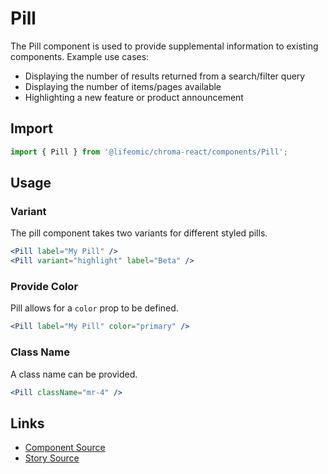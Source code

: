 # Pill

The Pill component is used to provide supplemental information to existing
components. Example use cases:

- Displaying the number of results returned from a search/filter query
- Displaying the number of items/pages available
- Highlighting a new feature or product announcement

<!-- STORY -->

## Import

```js
import { Pill } from '@lifeomic/chroma-react/components/Pill';
```

## Usage

### Variant

The pill component takes two variants for different styled pills.

```jsx
<Pill label="My Pill" />
<Pill variant="highlight" label="Beta" />
```

### Provide Color

Pill allows for a `color` prop to be defined.

```jsx
<Pill label="My Pill" color="primary" />
```

### Class Name

A class name can be provided.

```jsx
<Pill className="mr-4" />
```

## Links

- [Component Source](https://github.com/lifeomic/chroma-react/blob/master/src/components/Pill/Pill.tsx)
- [Story Source](https://github.com/lifeomic/chroma-react/blob/master/stories/components/Pill/Pill.stories.tsx)
